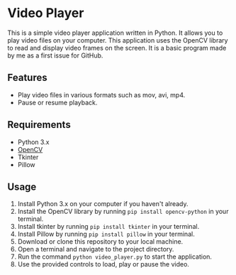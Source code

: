 # Video Player

This is a simple video player application written in Python. It allows you to play video files on your computer. This application uses the OpenCV library to read and display video frames on the screen. It is a basic program made by me as a first issue for GitHub.

## Features

- Play video files in various formats such as mov, avi, mp4.
- Pause or resume playback.

## Requirements

- Python 3.x
- [OpenCV](https://opencv.org/)
- Tkinter
- Pillow

## Usage

1. Install Python 3.x on your computer if you haven't already.
2. Install the OpenCV library by running `pip install opencv-python` in your terminal.
3. Install tkinter by running `pip install tkinter` in your terminal.
4. Install Pillow by running `pip install pillow` in your terminal.
5. Download or clone this repository to your local machine.
6. Open a terminal and navigate to the project directory.
7. Run the command `python video_player.py` to start the application.
8. Use the provided controls to load, play or pause the video.